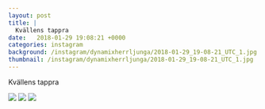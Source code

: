 ```yaml
---
layout: post
title: |
  Kvällens tappra 
date:   2018-01-29 19:08:21 +0000
categories: instagram
background: /instagram/dynamixherrljunga/2018-01-29_19-08-21_UTC_1.jpg
thumbnail: /instagram/dynamixherrljunga/2018-01-29_19-08-21_UTC_1.jpg
---
```

Kvällens tappra 



<img src='/www-dynamix-herrljunga/instagram/dynamixherrljunga/2018-01-29_19-08-21_UTC_1.jpg' class='img-fluid' />


<img src='/www-dynamix-herrljunga/instagram/dynamixherrljunga/2018-01-29_19-08-21_UTC_2.jpg' class='img-fluid' />


<img src='/www-dynamix-herrljunga/instagram/dynamixherrljunga/2018-01-29_19-08-21_UTC_3.jpg' class='img-fluid' />
